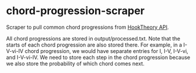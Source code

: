 # chord-progression-scraper

Scraper to pull common chord progressions from [HookTheory API](https://www.hooktheory.com/api/trends/docs).

All chord progressions are stored in output/processed.txt. Note that the starts of each chord progression are also stored there. For example, in a I-V-vi-IV chord progression, we would have separate entries for I, I-V, I-V-vi, and I-V-vi-IV. We need to store each step in the chord progression because we also store the probability of which chord comes next.

